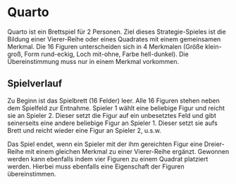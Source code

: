 # Quarto

Quarto ist ein Brettspiel für 2 Personen.
Ziel dieses Strategie-Spieles ist die Bildung einer Vierer-Reihe oder eines Quadrates mit einem gemeinsamen Merkmal.
Die 16 Figuren unterscheiden sich in 4 Merkmalen (Größe klein-groß, Form rund-eckig, Loch mit-ohne, Farbe hell-dunkel). Die Übereinstimmung muss nur in einem Merkmal vorkommen.

## Spielverlauf
Zu Beginn ist das Spielbrett (16 Felder) leer. Alle 16 Figuren stehen neben dem Spielfeld zur Entnahme.
Spieler 1 wählt eine beliebige Figur und reicht sie an Spieler 2. Dieser setzt die Figur auf ein unbesetztes Feld und gibt seinerseits eine andere beliebige Figur an Spieler 1. Dieser setzt sie aufs Brett und reicht wieder eine Figur an Spieler 2, u.s.w.

Das Spiel endet, wenn ein Spieler mit der ihm gereichten Figur eine Dreier-Reihe mit einem gleichen Merkmal zu einer Vierer-Reihe ergänzt. Gewonnen werden kann ebenfalls indem vier Figuren zu einem Quadrat platziert werden. Hierbei muss ebenfalls eine Eigenschaft der Figuren übereinstimmen.
